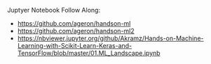 Juptyer Notebook Follow Along: 
  * https://github.com/ageron/handson-ml
  * https://github.com/ageron/handson-ml2
  * https://nbviewer.jupyter.org/github/Akramz/Hands-on-Machine-Learning-with-Scikit-Learn-Keras-and-TensorFlow/blob/master/01.ML_Landscape.ipynb
